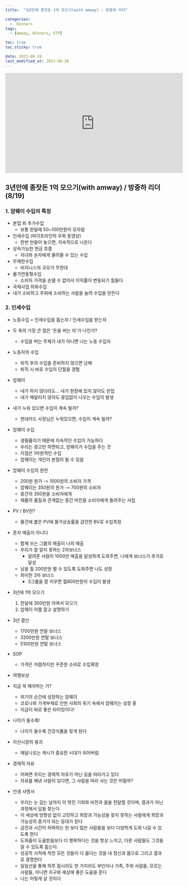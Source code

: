 ```yaml
---
title:  "3년만에 종잣돈 1억 모으기(with amway) : 방중하 리더" 

categories:
  -  Winners
tags:
  - [Amway, Winners, STP]

toc: true
toc_sticky: true

date: 2023-08-19
last_modified_at: 2023-08-28
---
```


<iframe width="560" height="315" src="https://www.youtube.com/embed/A3SwkEjnhY0" title="YouTube video player" frameborder="0" allow="accelerometer; autoplay; clipboard-write; encrypted-media; gyroscope; picture-in-picture; web-share" allowfullscreen></iframe>

## 3년만에 종잣돈 1억 모으기(with amway) / 방중하 리더 (8/19)

### 1. 암웨이 수입의 특징
+ 본업 외 추가수입
  - 보통 한달에 50~100만원이 모자람
+ 인세수입 (파이프라인의 우화 동영상)
  - 한번 만들어 놓으면, 지속적으로 나온다
+ 상속가능한 현금 흐름
  - 자녀와 손자에게 물려줄 수 있는 수입
+ 무제한수입
  - 비지니스의 규모가 무한대
+ 물가연동형수입
  - 소비자 가격을 손댈 수 없어서 이익률이 변동되기 힘들다
+ 국제사업 외화수입
+ 내가 소비하고 주위에 소비하는 사람을 늘려 수입을 만든다

### 2. 인세수입
+ 노동수입 = 인세수입을 돕는자 / 인세수입을 받는자
+ 두 축의 가장 큰 점은 '돈을 버는 자'가 나인가?
  - 수입을 버는 주체가 내가 아니면 나는 노동 수입자

+ 노동자의 수입
  - 퇴직 후의 수입을 준비하지 않으면 낭패
  - 퇴직 시 바로 수입의 단절을 경험

+ 암웨이
  - 내가 하지 않더라도... 내가 현장에 있지 않아도 핀업
  - 내가 매달리지 않아도 끊임없이 나오는 수입이 발생

+ 내가 누워 있으면 수입이 계속 될까?
  - 현대카드 사장님은 누워있으면, 수입이 계속 될까?

+ 암웨이 수입
  - 생필품이기 때문에 지속적인 수입이 가능하다
  - 우리는 광고만 하면되고, 암웨이가 수입을 주는 것
  - 지점은 1차원적인 수입
  - 암웨이는 개인이 본점이 될 수 있음

+ 암웨이 수입의 원천
  - 200원 원가 -> 1000원의 소비자 가격
  - 암웨이는 350원의 원가 -> 700원의 소비자
  - 중간의 350원을 소비자에게
  - 제품의 품질과 관계없는 중간 마진을 소비자에게 돌려주는 사업

+ PV / BV란?
  - 물건에 붙은 PV에 물가상승률을 감안한 BV로 수입측정

+ 혼자 매출이 아니다
  - 함께 쓰는 그룹의 매출이 나의 매출
  - 우리가 잘 알지 못하는 2차보너스
    - 알려준 사람이 1000만 매출을 달성하게 도와주면, 나에게 보너스가 추가로 달성
  - 남을 월 200만원 벌 수 있도록 도와주면 나도 성장
  - 희미한 3차 보너스
    - 3그룹을 잘 키우면 월800만원의 수입이 발생

+ 3년에 1억 모으기
  1. 한달에 300만원 아껴서 모으기
  2. 암웨이 어플 깔고 설명하기

+ 3년 결산
  - 1700만원 연말 보너스
  - 3200만원 연말 보너스
  - 5100만원 연말 보너스

+ SOP
  - 가격은 저렴하지만 꾸준한 소비로 수입확장

+ 여행보상

+ 지금 꼭 해야하는 가?
  - 위기의 순간에 성장하는 암웨이
  - 코로나와 가게부채로 인한 사회의 위기 속에서 암웨이는 성장 중
  - 지금이 바로 좋은 타이밍이다!

+ 나이가 들수록!
  - 나이가 들수록 건강식품을 찾게 된다

+ 자산시장의 붕괴
  - 매달나오는 캐시가 중요한 시대가 되어버림

+ 경제적 자유
  - 어쩌면 우리는 경제적 자유가 아닌 길을 따라가고 있다
  - 자유를 해낸 사람이 있다면, 그 사람을 따라 사는 것은 어떨까?

+ 인생 사명서
  - 우리는 눈 감는 날까지 이 멋진 기회와 비전과 꿈을 전달할 것이며, 결과가 아닌 과정에서 답을 찾는다
  - 이 세상에 방향성 없이 고민하고 희망과 가능성을 찾지 못하는 사람에게 희망과 가능성의 증거가 되는 등대가 된다
  - 금전과 시간이 허락하는 한 보다 많은 사람들을 보다 다양하게 도와 나갈 수 있도록 한다
  - 도와줌이 도움받음보다 더 행복하다는 것을 항상 느끼고, 다른 사람들도 그것을 알 수 있도록 돕는다.
  - 성공학 서적에 적힌 모든 것들이 다 옳다는 것을 내 정신과 몸으로 그리고 결과로 증명한다
  - 일일선을 통해 하루 잠시라도 한 가지라도 부인이나 가족, 주위 사람들, 모르는 사람들, 아니면 지구와 세상에 좋은 도움을 준다
  - 나는 이렇게 살 것이다